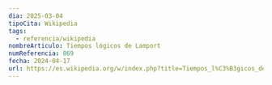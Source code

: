```yaml
---
dia: 2025-03-04
tipoCita: Wikipedia
tags:
  - referencia/wikipedia
nombreArticulo: Tiempos lógicos de Lamport
numReferencia: 869
fecha: 2024-04-17
url: https://es.wikipedia.org/w/index.php?title=Tiempos_l%C3%B3gicos_de_Lamport&oldid=159492627
---
```

